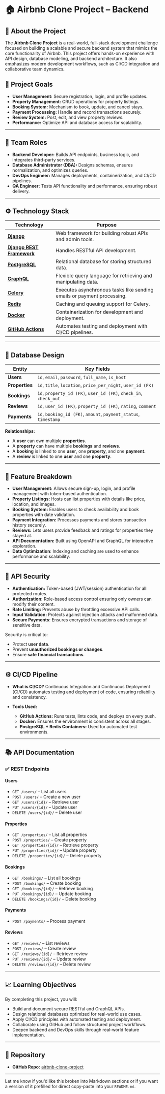 # 🏠 Airbnb Clone Project – Backend

## 📌 About the Project

The **Airbnb Clone Project** is a real-world, full-stack development challenge focused on building a scalable and secure backend system that mimics the core functionality of Airbnb. This project offers hands-on experience with API design, database modeling, and backend architecture. It also emphasizes modern development workflows, such as CI/CD integration and collaborative team dynamics.

## 🎯 Project Goals

* **User Management:** Secure registration, login, and profile updates.
* **Property Management:** CRUD operations for property listings.
* **Booking System:** Mechanism to book, update, and cancel stays.
* **Payment Processing:** Handle and record transactions securely.
* **Review System:** Post, edit, and view property reviews.
* **Performance:** Optimize API and database access for scalability.

---

## 👥 Team Roles

* **Backend Developer:** Builds API endpoints, business logic, and integrates third-party services.
* **Database Administrator (DBA):** Designs schemas, ensures normalization, and optimizes queries.
* **DevOps Engineer:** Manages deployments, containerization, and CI/CD pipelines.
* **QA Engineer:** Tests API functionality and performance, ensuring robust delivery.

---

## ⚙️ Technology Stack

| Technology                                                                 | Purpose                                                                |
| -------------------------------------------------------------------------- | ---------------------------------------------------------------------- |
| [**Django**](https://www.djangoproject.com/)                               | Web framework for building robust APIs and admin tools.                |
| [**Django REST Framework**](https://www.django-rest-framework.org/)        | Handles RESTful API development.                                       |
| [**PostgreSQL**](https://www.postgresql.org/)                              | Relational database for storing structured data.                       |
| [**GraphQL**](https://graphql.org/)                                        | Flexible query language for retrieving and manipulating data.          |
| [**Celery**](https://docs.celeryq.dev/)                                    | Executes asynchronous tasks like sending emails or payment processing. |
| [**Redis**](https://redis.io/)                                             | Caching and queuing support for Celery.                                |
| [**Docker**](https://www.docker.com/)                                      | Containerization for development and deployment.                       |
| [**GitHub Actions**](https://docs.github.com/en/actions)                  | Automates testing and deployment with CI/CD pipelines.                 |


---

## 🧩 Database Design

| Entity         | Key Fields                                                        |
| -------------- | ----------------------------------------------------------------- |
| **Users**      | `id`, `email`, `password`, `full_name`, `is_host`                 |
| **Properties** | `id`, `title`, `location`, `price_per_night`, `user_id (FK)`      |
| **Bookings**   | `id`, `property_id (FK)`, `user_id (FK)`, `check_in`, `check_out` |
| **Reviews**    | `id`, `user_id (FK)`, `property_id (FK)`, `rating`, `comment`     |
| **Payments**   | `id`, `booking_id (FK)`, `amount`, `payment_status`, `timestamp`  |

**Relationships:**

* A **user** can own multiple **properties**.
* A **property** can have multiple **bookings** and **reviews**.
* A **booking** is linked to one **user**, one **property**, and one **payment**.
* A **review** is linked to one **user** and one **property**.

---

## 🚀 Feature Breakdown

* **User Management:** Allows secure sign-up, login, and profile management with token-based authentication.
* **Property Listings:** Hosts can list properties with details like price, location, and images.
* **Booking System:** Enables users to check availability and book properties with date validation.
* **Payment Integration:** Processes payments and stores transaction history securely.
* **Reviews:** Lets users provide feedback and ratings for properties they stayed at.
* **API Documentation:** Built using OpenAPI and GraphQL for interactive exploration.
* **Data Optimization:** Indexing and caching are used to enhance performance and scalability.

---

## 🔐 API Security

* **Authentication:** Token-based (JWT/session) authentication for all protected routes.
* **Authorization:** Role-based access control ensuring only owners can modify their content.
* **Rate Limiting:** Prevents abuse by throttling excessive API calls.
* **Input Validation:** Protects against injection attacks and malformed data.
* **Secure Payments:** Ensures encrypted transactions and storage of sensitive data.

Security is critical to:

* Protect **user data**.
* Prevent **unauthorized bookings or changes**.
* Ensure **safe financial transactions**.

---

## ⚙️ CI/CD Pipeline

* **What is CI/CD?**
  Continuous Integration and Continuous Deployment (CI/CD) automates testing and deployment of code, ensuring reliability and consistency.

* **Tools Used:**

  * **GitHub Actions:** Runs tests, lints code, and deploys on every push.
  * **Docker:** Ensures the environment is consistent across all stages.
  * **PostgreSQL + Redis Containers:** Used for automated test environments.

---

## 📚 API Documentation

### ✅ REST Endpoints

#### **Users**

* `GET /users/` – List all users
* `POST /users/` – Create a new user
* `GET /users/{id}/` – Retrieve user
* `PUT /users/{id}/` – Update user
* `DELETE /users/{id}/` – Delete user

#### **Properties**

* `GET /properties/` – List all properties
* `POST /properties/` – Create property
* `GET /properties/{id}/` – Retrieve property
* `PUT /properties/{id}/` – Update property
* `DELETE /properties/{id}/` – Delete property

#### **Bookings**

* `GET /bookings/` – List all bookings
* `POST /bookings/` – Create booking
* `GET /bookings/{id}/` – Retrieve booking
* `PUT /bookings/{id}/` – Update booking
* `DELETE /bookings/{id}/` – Delete booking

#### **Payments**

* `POST /payments/` – Process payment

#### **Reviews**

* `GET /reviews/` – List reviews
* `POST /reviews/` – Create review
* `GET /reviews/{id}/` – Retrieve review
* `PUT /reviews/{id}/` – Update review
* `DELETE /reviews/{id}/` – Delete review

---

## 📈 Learning Objectives

By completing this project, you will:

* Build and document secure RESTful and GraphQL APIs.
* Design relational databases optimized for real-world use cases.
* Apply CI/CD principles with automated testing and deployment.
* Collaborate using GitHub and follow structured project workflows.
* Deepen backend and DevOps skills through real-world feature implementation.

---

## 📁 Repository

* **GitHub Repo:** [airbnb-clone-project](https://github.com/HabtamuTesafaye/airbnb-clone-project)

---

Let me know if you'd like this broken into Markdown sections or if you want a version of it prefilled for direct copy-paste into your `README.md`.

